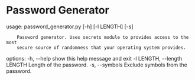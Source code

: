 # Password Generator

usage: password_generator.py [-h] [-l LENGTH] [-s]

        Password generator. Uses secrets module to provides access to the most
        secure source of randomness that your operating system provides.

options:
-h, --help show this help message and exit
-l LENGTH, --length LENGTH
Length of the password.
-s, --symbols Exclude symbols from the password.
